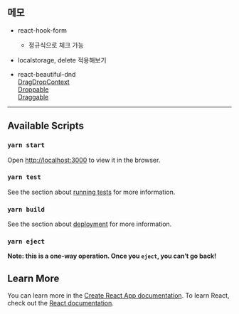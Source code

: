 ## 메모
- react-hook-form
  - 정규식으로 체크 가능

- localstorage, delete 적용해보기

- react-beautiful-dnd  
[DragDropContext](https://github.com/atlassian/react-beautiful-dnd/blob/HEAD/docs/api/drag-drop-context.md)  
[Droppable](https://github.com/atlassian/react-beautiful-dnd/blob/HEAD/docs/api/droppable.md)  
[Draggable](https://github.com/atlassian/react-beautiful-dnd/blob/HEAD/docs/api/draggable.md)  

----
## Available Scripts
### `yarn start`
Open [http://localhost:3000](http://localhost:3000) to view it in the browser.

### `yarn test`
See the section about [running tests](https://facebook.github.io/create-react-app/docs/running-tests) for more information.

### `yarn build`
See the section about [deployment](https://facebook.github.io/create-react-app/docs/deployment) for more information.

### `yarn eject`
**Note: this is a one-way operation. Once you `eject`, you can’t go back!**

## Learn More

You can learn more in the [Create React App documentation](https://facebook.github.io/create-react-app/docs/getting-started).
To learn React, check out the [React documentation](https://reactjs.org/).
